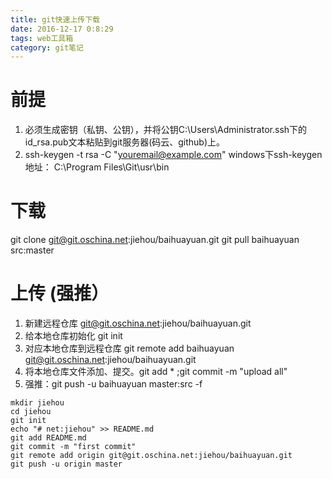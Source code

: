 ```yaml
---
title: git快速上传下载
date: 2016-12-17 0:8:29
tags: web工具箱
category: git笔记
---
```


# 前提
 1. 必须生成密钥（私钥、公钥），并将公钥C:\Users\Administrator\.ssh下的id_rsa.pub文本粘贴到git服务器(码云、github)上。
 2. ssh-keygen -t rsa -C "youremail@example.com"  windows下ssh-keygen地址：
C:\Program Files\Git\usr\bin

# 下载
git clone git@git.oschina.net:jiehou/baihuayuan.git
git pull baihuayuan src:master

# 上传 (强推）
 1. 新建远程仓库 git@git.oschina.net:jiehou/baihuayuan.git
 2. 给本地仓库初始化 git init
 3. 对应本地仓库到远程仓库 git remote add baihuayuan git@git.oschina.net:jiehou/baihuayuan.git
 4. 将本地仓库文件添加、提交。git add * ;git commit -m "upload all"
 5. 强推：git push -u baihuayuan master:src -f


```
mkdir jiehou
cd jiehou
git init
echo "# net:jiehou" >> README.md
git add README.md
git commit -m "first commit"
git remote add origin git@git.oschina.net:jiehou/baihuayuan.git
git push -u origin master
```

